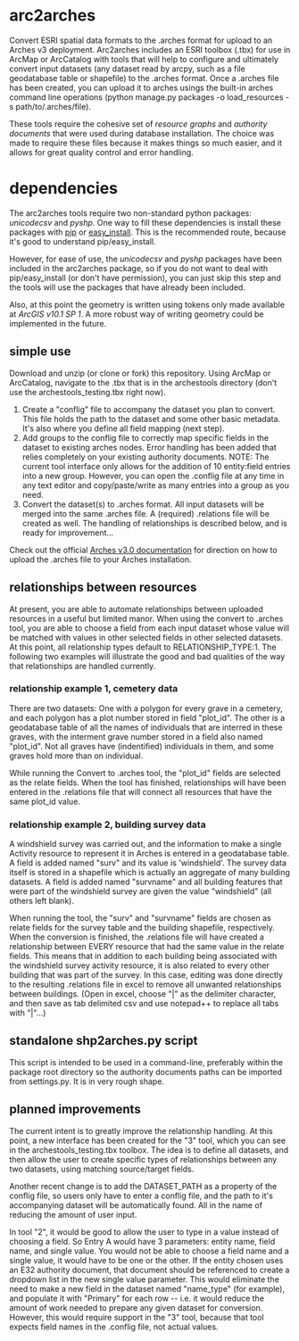 # arc2arches
Convert ESRI spatial data formats to the .arches format for upload to an Arches v3 deployment. Arc2arches includes an ESRI toolbox (.tbx) for use in ArcMap or ArcCatalog with tools that will help to configure and ultimately convert input datasets (any dataset read by arcpy, such as a file geodatabase table or shapefile) to the .arches format.  Once a .arches file has been created, you can upload it to arches usings the built-in arches command line operations (python manage.py packages -o load_resources -s path/to/.arches/file).

These tools require the cohesive set of _resource graphs_ and _authority documents_ that were used during database installation.  The choice was made to require these files because it makes things so much easier, and it allows for great quality control and error handling.

# dependencies
The arc2arches tools require two non-standard python packages: _unicodecsv_ and _pyshp_.  One way to fill these dependencies is install these packages with [pip](https://packaging.python.org/en/latest/installing.html) or [easy_install](https://pythonhosted.org/setuptools/easy_install.html).  This is the recommended route, because it's good to understand pip/easy_install.

However, for ease of use, the _unicodecsv_ and _pyshp_ packages have been included in the arc2arches package, so if you do not want to deal with pip/easy_install (or don't have permission),  you can just skip this step and the tools will use the packages that have already been included.

Also, at this point the geometry is written using tokens only made available at _ArcGIS v10.1 SP 1_.  A more robust way of writing geometry could be implemented in the future.

## simple use
Download and unzip (or clone or fork) this repository.  Using ArcMap or ArcCatalog, navigate to the .tbx that is in the archestools directory (don't use the archestools_testing.tbx right now).

1. Create a "conflig" file to accompany the dataset you plan to convert.  This file holds the path to the dataset and some other basic metadata.  It's also where you define all field mapping (next step).
2. Add groups to the conflig file to correctly map specific fields in the dataset to existing arches nodes.  Error handling has been added that relies completely on your existing authority documents.  NOTE: The current tool interface only allows for the addition of 10 entity:field entries into a new group.  However, you can open the .conflig file at any time in any text editor and copy/paste/write as many entries into a group as you need.
3. Convert the dataset(s) to .arches format.  All input datasets will be merged into the same .arches file. A (required) .relations file will be created as well.  The handling of relationships is described below, and is ready for improvement...

Check out the official [Arches v3.0 documentation](http://arches3.readthedocs.org/en/latest/arches-data/#loading-business-data) for direction on how to upload the .arches file to your Arches installation.

## relationships between resources
At present, you are able to automate relationships between uploaded resources in a useful but limited manor. When using the convert to .arches tool, you are able to choose a field from each input dataset whose value will be matched with values in other selected fields in other selected datasets.  At this point, all relationship types default to RELATIONSHIP_TYPE:1.  The following two examples will illustrate the good and bad qualities of the way that relationships are handled currently.

### relationship example 1, cemetery data
There are two datasets: One with a polygon for every grave in a cemetery, and each polygon has a plot number stored in field "plot_id". The other is a geodatabase table of all the names of individuals that are interred in these graves, with the interment grave number stored in a field also named "plot_id".  Not all graves have (indentified) individuals in them, and some graves hold more than on individual.

While running the Convert to .arches tool, the "plot_id" fields are selected as the relate fields.  When the tool has finished, relationships will have been entered in the .relations file that will connect all resources that have the same plot_id value.

### relationship example 2, building survey data
A windshield survey was carried out, and the information to make a single Activity resource to represent it in Arches is entered in a geodatabase table.  A field is added named "surv" and its value is 'windshield'.  The survey data itself is stored in a shapefile which is actually an aggregate of many building datasets. A field is added named "survname" and all building features that were part of the windshield survey are given the value "windshield" (all others left blank).

When running the tool, the "surv" and "survname" fields are chosen as relate fields for the survey table and the building shapefile, respectively.  When the conversion is finished, the .relations file will have created a relationship between EVERY resource that had the same value in the relate fields.  This means that in addition to each building being associated with the windshield survey activity resource, it is also related to every other building that was part of the survey.  In this case, editing was done directly to the resulting .relations file in excel to remove all unwanted relationships between buildings. (Open in excel, choose "|" as the delimiter character, and then save as tab delimited csv and use notepad++ to replace all tabs with "|"...)

## standalone shp2arches.py script
This script is intended to be used in a command-line, preferably within the package root directory so the authority documents paths can be imported from settings.py.  It is in very rough shape.

## planned improvements
The current intent is to greatly improve the relationship handling.  At this point, a new interface has been created for the "3" tool, which you can see in the archestools_testing.tbx toolbox.  The idea is to define all datasets, and then allow the user to create specific types of relationships between any two datasets, using matching source/target fields.

Another recent change is to add the DATASET_PATH as a property of the conflig file, so users only have to enter a conflig file, and the path to it's accompanying dataset will be automatically found.  All in the name of reducing the amount of user input.

In tool "2", it would be good to allow the user to type in a value instead of choosing a field.  So Entry A would have 3 parameters: entity name, field name, and single value.  You would not be able to choose a field name and a single value, it would have to be one or the other.  If the entity chosen uses an E32 authority document, that document should be referenced to create a dropdown list in the new single value parameter.  This would eliminate the need to make a new field in the dataset named "name_type" (for example), and populate it with "Primary" for each row -- i.e. it would reduce the amount of work needed to prepare any given dataset for conversion.  However, this would require support in the "3" tool, because that tool expects field names in the .conflig file, not actual values.